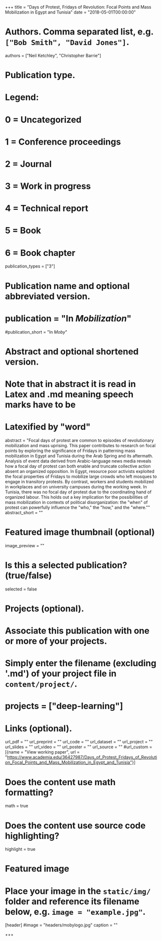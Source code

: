 +++
title = "Days of Protest, Fridays of Revolution: Focal Points and Mass Mobilization in Egypt and Tunisia"
date = "2018-05-01T00:00:00"

# Authors. Comma separated list, e.g. `["Bob Smith", "David Jones"]`.
authors = ["Neil Ketchley", "Christopher Barrie"]

# Publication type.
# Legend:
# 0 = Uncategorized
# 1 = Conference proceedings
# 2 = Journal
# 3 = Work in progress
# 4 = Technical report
# 5 = Book
# 6 = Book chapter
publication_types = ["3"]

# Publication name and optional abbreviated version.
# publication = "In *Mobilization*"
#publication_short = "In *Moby*"

# Abstract and optional shortened version.
# Note that in abstract it is read in Latex and .md meaning speech marks have to be
# Latexified by \"word\"
abstract = "Focal days of protest are common to episodes of revolutionary mobilization and mass uprising. This paper contributes to research on focal points by exploring the significance of Fridays in patterning mass mobilization in Egypt and Tunisia during the Arab Spring and its aftermath. Analysis of event data derived from Arabic-language news media reveals how a focal day of protest can both enable and truncate collective action absent an organized opposition. In Egypt, resource poor activists exploited the focal properties of Fridays to mobilize large crowds who left mosques to engage in transitory protests. By contrast, workers and students mobilized in workplaces and on university campuses during the working week. In Tunisia, there was no focal day of protest due to the coordinating hand of organized labour. This holds out a key implication for the possibilities of mass mobilization in contexts of political disorganization: the \"when\" of protest can powerfully influence the \"who,\" the \"how,\" and the \"where.\""
abstract_short = ""

# Featured image thumbnail (optional)
image_preview = ""

# Is this a selected publication? (true/false)
selected = false

# Projects (optional).
#   Associate this publication with one or more of your projects.
#   Simply enter the filename (excluding '.md') of your project file in `content/project/`.
# projects = ["deep-learning"]

# Links (optional).
url_pdf = ""
url_preprint = ""
url_code = ""
url_dataset = ""
url_project = ""
url_slides = ""
url_video = ""
url_poster = ""
url_source = ""
#url_custom = [{name = "View working paper", url = "https://www.academia.edu/36427987/Days_of_Protest_Fridays_of_Revolution_Focal_Points_and_Mass_Mobilization_in_Egypt_and_Tunisia"}]

# Does the content use math formatting?
math = true

# Does the content use source code highlighting?
highlight = true

# Featured image
# Place your image in the `static/img/` folder and reference its filename below, e.g. `image = "example.jpg"`.
[header]
#image = "headers/mobylogo.jpg"
caption = ""

+++
